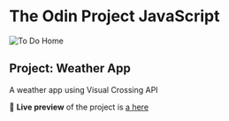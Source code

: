 # The Odin Project JavaScript

![To Do Home](./src/images/mountain-background.png)

## Project: Weather App

A weather app using Visual Crossing API

🔗 **Live preview** of the project is [a here]()
